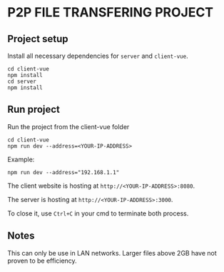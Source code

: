 # P2P FILE TRANSFERING PROJECT

## Project setup
Install all necessary dependencies for `server` and `client-vue`.
```
cd client-vue
npm install
cd server
npm install
```

## Run project
Run the project from the client-vue folder
```
cd client-vue
npm run dev --address=<YOUR-IP-ADDRESS>
```
Example:
```
npm run dev --address="192.168.1.1"
```

The client website is hosting at `http://<YOUR-IP-ADDRESS>:8080`.

The server is hosting at `http://<YOUR-IP-ADDRESS>:3000`.

To close it, use `Ctrl+C` in your cmd to terminate both process.

## Notes

This can only be use in LAN networks. Larger files above 2GB have not proven to be efficiency.